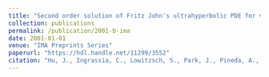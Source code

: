 ```yaml
---
title: "Second order solution of Fritz John's ultrahyperbolic PDE for volumetric computed tomography"
collection: publications
permalink: /publication/2001-b-ima
date: 2001-01-01
venue: "IMA Preprints Series"
paperurl: "https://hdl.handle.net/11299/3552"
citation: "Hu, J., Ingrassia, C., Lowitzsch, S., Park, J., Pineda, A., Reynolds, D.R., and Valdivia, N. (S.K. Patch, mentor). (2001). &quot;Second order solution of Fritz John's ultrahyperbolic PDE for volumetric computed tomography.&quot; <i>IMA Preprints Series</i>, 1752-4."
---
```

